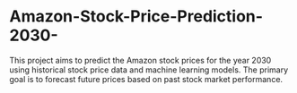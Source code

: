 # Amazon-Stock-Price-Prediction-2030-
This project aims to predict the Amazon stock prices for the year 2030 using historical stock price data and machine learning models. The primary goal is to forecast future prices based on past stock market performance.
